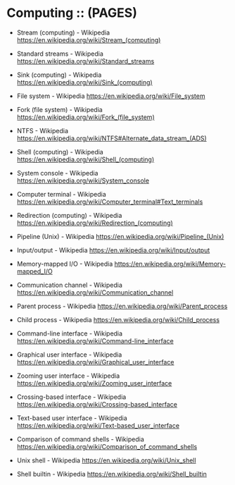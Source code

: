 # Computing :: (PAGES)


* Stream (computing) - Wikipedia
https://en.wikipedia.org/wiki/Stream_(computing)
* Standard streams - Wikipedia
https://en.wikipedia.org/wiki/Standard_streams
* Sink (computing) - Wikipedia
https://en.wikipedia.org/wiki/Sink_(computing)

* File system - Wikipedia
https://en.wikipedia.org/wiki/File_system
* Fork (file system) - Wikipedia
https://en.wikipedia.org/wiki/Fork_(file_system)
* NTFS - Wikipedia
https://en.wikipedia.org/wiki/NTFS#Alternate_data_stream_(ADS)


* Shell (computing) - Wikipedia
https://en.wikipedia.org/wiki/Shell_(computing)
* System console - Wikipedia
https://en.wikipedia.org/wiki/System_console
* Computer terminal - Wikipedia
https://en.wikipedia.org/wiki/Computer_terminal#Text_terminals
* Redirection (computing) - Wikipedia
https://en.wikipedia.org/wiki/Redirection_(computing)
* Pipeline (Unix) - Wikipedia
https://en.wikipedia.org/wiki/Pipeline_(Unix)

* Input/output - Wikipedia
https://en.wikipedia.org/wiki/Input/output
* Memory-mapped I/O - Wikipedia
https://en.wikipedia.org/wiki/Memory-mapped_I/O
* Communication channel - Wikipedia
https://en.wikipedia.org/wiki/Communication_channel

* Parent process - Wikipedia
https://en.wikipedia.org/wiki/Parent_process
* Child process - Wikipedia
https://en.wikipedia.org/wiki/Child_process

* Command-line interface - Wikipedia
https://en.wikipedia.org/wiki/Command-line_interface
* Graphical user interface - Wikipedia
https://en.wikipedia.org/wiki/Graphical_user_interface
* Zooming user interface - Wikipedia
https://en.wikipedia.org/wiki/Zooming_user_interface
* Crossing-based interface - Wikipedia
https://en.wikipedia.org/wiki/Crossing-based_interface
* Text-based user interface - Wikipedia
https://en.wikipedia.org/wiki/Text-based_user_interface



* Comparison of command shells - Wikipedia
https://en.wikipedia.org/wiki/Comparison_of_command_shells
* Unix shell - Wikipedia
https://en.wikipedia.org/wiki/Unix_shell
* Shell builtin - Wikipedia
https://en.wikipedia.org/wiki/Shell_builtin
